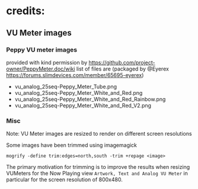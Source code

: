 # credits:
## VU Meter images
### Peppy VU meter images
provided with kind permission by https://github.com/project-owner/PeppyMeter.doc/wiki
list of files are (packaged by @Eyerex https://forums.slimdevices.com/member/65695-eyerex)
* vu_analog_25seq-Peppy_Meter_Tube.png
* vu_analog_25seq-Peppy_Meter_White_and_Red.png
* vu_analog_25seq-Peppy_Meter_White_and_Red_Rainbow.png
* vu_analog_25seq-Peppy_Meter_White_and_Red_V2.png

### Misc
Note: VU Meter images are resized to render on different screen resolutions

Some images have been trimmed using imagemagick

`mogrify -define trim:edges=north,south -trim +repage <image>`

The primary motivation for trimming is to improve the results when resizing VUMeters
for the Now Playing view `Artwork, Text and Analog VU Meter` in particular for the screen
resolution of 800x480.

